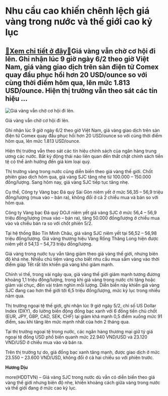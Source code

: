 Nhu cầu cao khiến chênh lệch giá vàng trong nước và thế giới cao kỷ lục
=======================================================================

[:gift:Xem chi tiết ở đây:gift:](https://hddtvn.com/nhu-cau-cao-khien-chenh-lech-gia-vang-trong-nuoc-va-the-gioi-cao-ky-luc/)Giá vàng vẫn chờ cơ hội đi lên. Ghi nhận lúc 9 giờ ngày 6/2 theo giờ Việt Nam, giá vàng giao dịch trên sàn điện tử Comex quay đầu phục hồi hơn 20 USD/ounce so với cùng thời điểm hôm qua, lên mức 1.813 USD/ounce. Hiện thị trường vẫn theo sát các tín hiệu …
---------------------------------------------------------------------------------------------------------------------------------------------------------------------------------------------------------------------------------------------------------------





![Giá vàng vẫn chờ cơ hội đi lên.](https://hddtvn.com/wp-content/uploads/2021/02/71886731.jpg "Giá vàng vẫn chờ cơ hội đi lên.")


Giá vàng vẫn chờ cơ hội đi lên.



Ghi nhận lúc 9 giờ ngày 6/2 theo giờ Việt Nam, giá vàng giao dịch trên sàn điện tử Comex quay đầu phục hồi hơn 20 USD/ounce so với cùng thời điểm hôm qua, lên mức 1.813 USD/ounce.


Hiện thị trường vẫn theo sát các tín hiệu chính sách của ngân hàng trung ương các nước. Bất kỳ động thái nào liên quan đến thắt chặt chính sách tiền tệ có thể ảnh hưởng đến giá kim loại quý.


Thị trường vàng trong nước cũng diễn biến theo giá vàng thế giới. Chốt phiên giao dịch hôm qua, giá vàng SJC tăng nhẹ từ 100.000 – 150.000 đồng/lượng. Sang hôm nay, giá vàng SJC tiếp tục tăng nhẹ.


Cụ thể, Công ty Vàng bạc Đá quý Sài Gòn niêm yết ở mức 56,35 – 56,9 triệu đồng/lượng (mua vào – bán ra), không đổi ở cả 2 chiều mua và bán so với hôm qua.


Công ty Vàng bạc Đá quý DOJI niêm yết giá vàng SJC ở mức 56,4 – 56,9 triệu đồng/lượng (mua vào – bán ra), tăng 50.000 đồng/lượng ở chiều mua vào và chiều bán ra so với chốt phiên 5/2.


Tại hệ thống Bảo Tín Minh Châu, giá vàng SJC niêm yết tại 56,52 – 56,98 triệu đồng/lượng. Giá vàng thương hiệu Vàng Rồng Thăng Long hiện được niêm yết ở 54,13 – 54,73 triệu đồng/lượng.


Giá vàng trong nước tuy vẫn tăng giảm theo giá vàng thế giới, nhưng biên độ khá nhẹ. Nhiều chủ tiệm vàng cho biết nhu cầu mua sắm vàng vào thời điểm giáp Tết rất lớn khiến giá vàng khó giảm mạnh.


Chính vì thế, trong vài ngày qua, giá vàng thế giới giảm mạnh tương đương khoảng 1,1 triệu đồng/lượng, trong khi giá vàng trong nước chỉ tăng hoặc giảm vài chục, đến vài trăm nghìn mỗi lượng. Diễn biến này khiến giá vàng SJC đang cao hơn thế giới tới 6,5 triệu đồng/lượng, mức kỷ lục trong nhiều năm qua.


Thị trường ngoại tệ thế giới, ghi nhận lúc 9 giờ ngày 5/2, chỉ số US Dollar Index (DXY), đo lường biến động đồng bạc xanh với 6 đồng tiền chủ chốt (EUR, JPY, GBP, CAD, SEK, CHF) lại giảm khá mạnh 0,5 điểm xuống mức 91 điểm, sau khi tăng lên mức mạnh nhất của hơn 2 tháng qua.


Tại thị trường ngoại tệ trong nước, các ngân hàng thương mại giữ tỷ giá ngoại tệ đồng USD phổ biến quanh mức 22.940 VND/USD và 23.120 VND/USD ở chiều mua vào và bán ra.


Trên thị trường tự do, giá đồng bạc xanh tăng mạnh, được giao dịch ở mức 23.550 – 23.600 VND/USD, không đổi ở cả hai chiều so với phiên trước.




**Hương Dịu**



more(HDDTVN) – Giá vàng SJC trong nước dù vẫn có diễn biến theo giá vàng thế giới nhưng biên độ nhẹ, khiến khoảng cách giữa vàng trong nước và thế giới đang ở mức cao kỷ lục.

